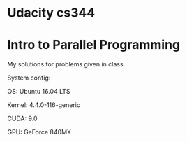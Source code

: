 Udacity cs344
=====

# Intro to Parallel Programming 

My solutions for problems given in class.

System config:

OS:      Ubuntu 16.04 LTS

Kernel:  4.4.0-116-generic

CUDA:    9.0

GPU:     GeForce 840MX

